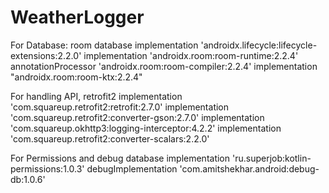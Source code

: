 # WeatherLogger

For Database: room database
    implementation 'androidx.lifecycle:lifecycle-extensions:2.2.0'
    implementation 'androidx.room:room-runtime:2.2.4'
    annotationProcessor 'androidx.room:room-compiler:2.2.4'
    implementation "androidx.room:room-ktx:2.2.4"

For handling API, retrofit2
    implementation 'com.squareup.retrofit2:retrofit:2.7.0'
    implementation 'com.squareup.retrofit2:converter-gson:2.7.0'
    implementation 'com.squareup.okhttp3:logging-interceptor:4.2.2'
    implementation 'com.squareup.retrofit2:converter-scalars:2.2.0'

For Permissions and debug database
    implementation 'ru.superjob:kotlin-permissions:1.0.3'
    debugImplementation 'com.amitshekhar.android:debug-db:1.0.6'
